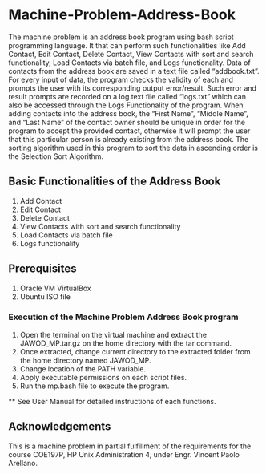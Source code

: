 # Machine-Problem-Address-Book
The machine problem is an address book program using bash script programming language. It that can perform such functionalities like Add Contact, Edit Contact, Delete Contact, View Contacts with sort and search functionality, Load Contacts via batch file, and Logs functionality. Data of contacts from the address book are saved in a text file called “addbook.txt”. For every input of data, the program checks the validity of each and prompts the user with its corresponding output error/result. Such error and result prompts are recorded on a log text file called “logs.txt” which can also be accessed through the Logs Functionality of the program. When adding contacts into the address book, the “First Name”, “Middle Name”, and “Last Name” of the contact owner should be unique in order for the program to accept the provided contact, otherwise it will prompt the user that this particular person is already existing from the address book. The sorting algorithm used in this program to sort the data in ascending order is the Selection Sort Algorithm. 
## Basic Functionalities of the Address Book
1.	Add Contact
2.	Edit Contact
3.	Delete Contact
4.	View Contacts with sort and search functionality  
5.	Load Contacts via batch file
6.	Logs functionality
## Prerequisites
1. Oracle VM VirtualBox
2. Ubuntu ISO file
### Execution of the Machine Problem Address Book program
1.	Open the terminal on the virtual machine and extract the JAWOD_MP.tar.gz on the home directory with the tar command. 
2.	Once extracted, change current directory to the extracted folder from the home directory named JAWOD_MP.
3.	Change location of the PATH variable.
4.	Apply executable permissions on each script files.
5.	Run the mp.bash file to execute the program.

**  See User Manual for detailed instructions of each functions.
## Acknowledgements
This is a machine problem in partial fulfillment of the requirements for the course COE197P, HP Unix Administration 4, under Engr. Vincent Paolo Arellano.

